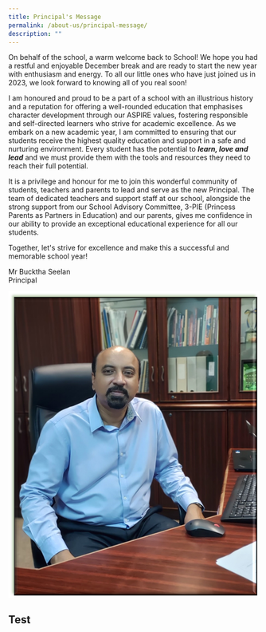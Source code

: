 ```yaml
---
title: Principal's Message
permalink: /about-us/principal-message/
description: ""
---
```

On behalf of the school, a warm welcome back to School! We hope you had a restful and enjoyable December break and are ready to start the new year with enthusiasm and energy. To all our little ones who have just joined us in 2023, we look forward to knowing all of you real soon!

I am honoured and proud to be a part of a school with an illustrious history and a reputation for offering a well-rounded education that emphasises character development through our ASPIRE values, fostering responsible and self-directed learners who strive for academic excellence. As we embark on a new academic year, I am committed to ensuring that our students receive the highest quality education and support in a safe and nurturing environment. Every student has the potential to **_learn, love and lead_** and we must provide them with the tools and resources they need to reach their full potential.

It is a privilege and honour for me to join this wonderful community of students, teachers and parents to lead and serve as the new Principal. The team of dedicated teachers and support staff at our school, alongside the strong support from our School Advisory Committee, 3-PIE (Princess Parents as Partners in Education) and our parents, gives me confidence in our ability to provide an exceptional educational experience for all our students.

Together, let's strive for excellence and make this a successful and memorable school year!

Mr Bucktha Seelan <br>
Principal

![](/images/Principal.png)

## Test ##

